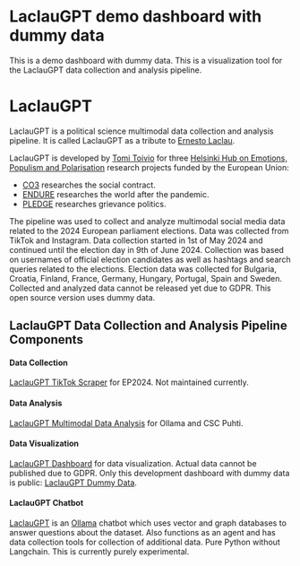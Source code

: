 # LaclauGPT demo dashboard with dummy data

This is a demo dashboard with dummy data. This is a visualization tool for the LaclauGPT data collection and analysis pipeline.

# LaclauGPT 

LaclauGPT is a political science multimodal data collection and analysis pipeline. It is called LaclauGPT as a tribute to [Ernesto Laclau](https://en.wikipedia.org/wiki/Ernesto_Laclau).

LaclauGPT is developed by [Tomi Toivio](https://github.com/TomiToivio) for three [Helsinki Hub on Emotions, Populism and Polarisation](https://www.helsinki.fi/en/researchgroups/emotions-populism-and-polarisation) research projects funded by the European Union:
* [CO3](https://www.co3socialcontract.eu/) researches the social contract. 
* [ENDURE](https://www.endure-project.org/) researches the world after the pandemic. 
* [PLEDGE](https://www.pledgeproject.eu/) researches grievance politics.

The pipeline was used to collect and analyze multimodal social media data related to the 2024 European parliament elections. Data was collected from TikTok and Instagram. Data collection started in 1st of May 2024 and continued until the election day in 9th of June 2024. Collection was based on usernames of official election candidates as well as hashtags and search queries related to the elections. Election data was collected for Bulgaria, Croatia, Finland, France, Germany, Hungary, Portugal, Spain and Sweden. Collected and analyzed data cannot be released yet due to GDPR. This open source version uses dummy data. 

## LaclauGPT Data Collection and Analysis Pipeline Components

#### Data Collection

[LaclauGPT TikTok Scraper](https://github.com/TomiToivio/LaclauGPT-TikTok-Scraper) for EP2024. Not maintained currently.

#### Data Analysis

[LaclauGPT Multimodal Data Analysis](https://github.com/TomiToivio/LaclauGPT-Multimodal-Analysis) for Ollama and CSC Puhti.

#### Data Visualization

[LaclauGPT Dashboard](https://github.com/TomiToivio/laclaugpt-dashboard-development) for data visualization. Actual data cannot be published due to GDPR. Only this development dashboard with dummy data is public: [LaclauGPT Dummy Data](https://laclaugpt-dashboard-development.streamlit.app/).

#### LaclauGPT Chatbot

[LaclauGPT](https://github.com/TomiToivio/LaclauGPT) is an [Ollama](https://ollama.com) chatbot which uses vector and graph databases to answer questions about the dataset. Also functions as an agent and has data collection tools for collection of additional data. Pure Python without Langchain. This is currently purely experimental. 

